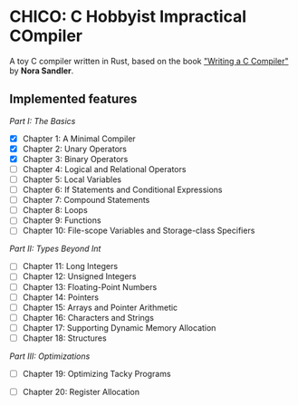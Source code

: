 
# CHICO: C Hobbyist Impractical COmpiler

A toy C compiler written in Rust, based on the book ["Writing a C Compiler"](https://norasandler.com/book/) by **Nora Sandler**.

## Implemented features

*Part I: The Basics*
 - [x] Chapter 1: A Minimal Compiler
 - [x] Chapter 2: Unary Operators
 - [x] Chapter 3: Binary Operators
 - [ ] Chapter 4: Logical and Relational Operators
 - [ ] Chapter 5: Local Variables
 - [ ] Chapter 6: If Statements and Conditional Expressions
 - [ ] Chapter 7: Compound Statements
 - [ ] Chapter 8: Loops
 - [ ] Chapter 9: Functions
 - [ ] Chapter 10: File-scope Variables and Storage-class Specifiers

*Part II: Types Beyond Int*
 - [ ] Chapter 11: Long Integers
 - [ ] Chapter 12: Unsigned Integers
 - [ ] Chapter 13: Floating-Point Numbers
 - [ ] Chapter 14: Pointers
 - [ ] Chapter 15: Arrays and Pointer Arithmetic
 - [ ] Chapter 16: Characters and Strings
 - [ ] Chapter 17: Supporting Dynamic Memory Allocation
 - [ ] Chapter 18: Structures
 
 *Part III: Optimizations*
 - [ ] Chapter 19: Optimizing Tacky Programs
 - [ ] Chapter 20: Register Allocation

